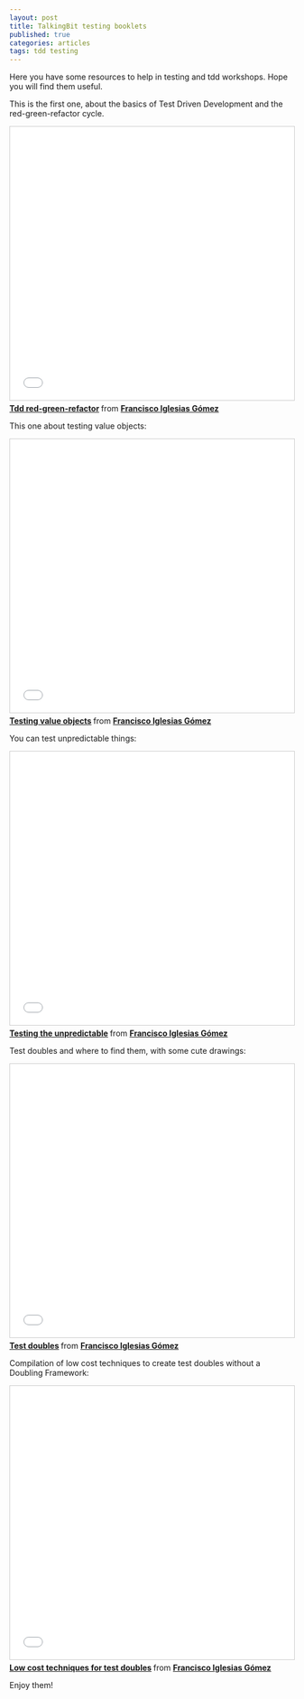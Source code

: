 ```yaml
---
layout: post
title: TalkingBit testing booklets
published: true
categories: articles
tags: tdd testing
---
```


Here you have some resources to help in testing and tdd workshops. Hope you will find them useful.

This is the first one, about the basics of Test Driven Development and the red-green-refactor cycle.

<iframe src="//www.slideshare.net/slideshow/embed_code/key/M70nbhQ5Rb9dRz" width="595" height="485" frameborder="0" marginwidth="0" marginheight="0" scrolling="no" style="border:1px solid #CCC; border-width:1px; margin-bottom:5px; max-width: 100%;" allowfullscreen> </iframe> <div style="margin-bottom:5px"> <strong> <a href="//www.slideshare.net/FranciscoIglesiasGme/tdd-redgreenrefactor" title="Tdd red-green-refactor" target="_blank">Tdd red-green-refactor</a> </strong> from <strong><a href="https://www.slideshare.net/FranciscoIglesiasGme" target="_blank">Francisco Iglesias Gómez</a></strong> </div>

This one about testing value objects:

<iframe src="//www.slideshare.net/slideshow/embed_code/key/NgZqrNKjVnl6Zd" width="595" height="485" frameborder="0" marginwidth="0" marginheight="0" scrolling="no" style="border:1px solid #CCC; border-width:1px; margin-bottom:5px; max-width: 100%;" allowfullscreen> </iframe> <div style="margin-bottom:5px"> <strong> <a href="//www.slideshare.net/FranciscoIglesiasGme/testing-value-objects" title="Testing value objects" target="_blank">Testing value objects</a> </strong> from <strong><a href="https://www.slideshare.net/FranciscoIglesiasGme" target="_blank">Francisco Iglesias Gómez</a></strong> </div>

You can test unpredictable things:

<iframe src="//www.slideshare.net/slideshow/embed_code/key/qELsdVxAZr8xB7" width="595" height="485" frameborder="0" marginwidth="0" marginheight="0" scrolling="no" style="border:1px solid #CCC; border-width:1px; margin-bottom:5px; max-width: 100%;" allowfullscreen> </iframe> <div style="margin-bottom:5px"> <strong> <a href="//www.slideshare.net/FranciscoIglesiasGme/testing-the-unpredictable" title="Testing the unpredictable" target="_blank">Testing the unpredictable</a> </strong> from <strong><a href="https://www.slideshare.net/FranciscoIglesiasGme" target="_blank">Francisco Iglesias Gómez</a></strong> </div>

Test doubles and where to find them, with some cute drawings:

<iframe src="//www.slideshare.net/slideshow/embed_code/key/ccEL3q4Qie5Pn" width="595" height="485" frameborder="0" marginwidth="0" marginheight="0" scrolling="no" style="border:1px solid #CCC; border-width:1px; margin-bottom:5px; max-width: 100%;" allowfullscreen> </iframe> <div style="margin-bottom:5px"> <strong> <a href="//www.slideshare.net/FranciscoIglesiasGme/test-doubles-120943072" title="Test doubles" target="_blank">Test doubles</a> </strong> from <strong><a href="https://www.slideshare.net/FranciscoIglesiasGme" target="_blank">Francisco Iglesias Gómez</a></strong> </div>

Compilation of low cost techniques to create test doubles without a Doubling Framework:

<iframe src="//www.slideshare.net/slideshow/embed_code/key/2sTAQrAvYsOTAP" width="595" height="485" frameborder="0" marginwidth="0" marginheight="0" scrolling="no" style="border:1px solid #CCC; border-width:1px; margin-bottom:5px; max-width: 100%;" allowfullscreen> </iframe> <div style="margin-bottom:5px"> <strong> <a href="//www.slideshare.net/FranciscoIglesiasGme/low-cost-techniques-for-test-doubles" title="Low cost techniques for test doubles" target="_blank">Low cost techniques for test doubles</a> </strong> from <strong><a href="https://www.slideshare.net/FranciscoIglesiasGme" target="_blank">Francisco Iglesias Gómez</a></strong> </div>

Enjoy them!
